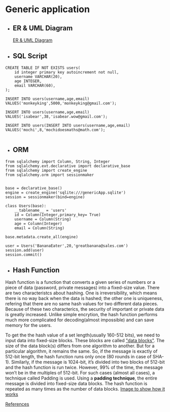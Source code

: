 # Generic application 
- ## ER & UML Diagram ##
    
    [ER & UML Diagram](https://lucid.app/lucidchart/invitations/accept/adc2508a-af71-41a7-95dc-f0eb7121d8a1) 

- ## SQL Script ##
```.mySQL
CREATE TABLE IF NOT EXISTS users(
    id integer primary key autoincrement not null,
    username VARCHAR(20),
    age INTEGER,
    email VARCHAR(60),
);

INSERT INTO users(username,age,email)
VALUES('monkeyking',5000,'monkeyking@gmail.com');

INSERT INTO users(username,age,email)
VALUES('isabear',38,'isabear.wow@gmail.com');

INSERT INTO users(INSERT INTO users(username,age,email)
VALUES('mochi',8,'mochidoesmaths@math.com');


```

- ## ORM ##
```.mySQL
from sqlalchemy import Column, String, Integer
from sqlalchemy.ext.declarative import declarative_base
from sqlalchemy import create_engine
from sqlalchemy.orm import sessionmaker


base = declarative_base()
engine = create_engine('sqlite:///genericApp.sqlite')
session = sessionmaker(bind=engine)

class Users(base):
    __tablename__ = 'users'
    id = Column(Integer,primary_key= True)
    username = Column(String)
    age = Column(Integer)
    email = Column(String) 

base.metadata.create_all(engine)

user = Users('BananaEater',20,'greatbanana@sales.com')
session.add(user)
session.commit()
```

- ## Hash Function ##

Hash function is a function that converts a given series of numbers or a piece of data (password, private messages) into a fixed-size value. There are two characteristcs about hashing. One is irreversibility, which means there is no way back when the data is hashed; the other one is uniqueness, refering that there are no same hash values for two different data pieces. Because of these two characterics, the security of important or private data is greatly increased. Unlike simple encrytion, the hash function performs much more complicated for decoding(almost impossible) and can save memory for the users. 

To get the the hash value of a set length(usually 160-512 bits), we need to input data into fixed-size blocks. These blocks are called ["data blocks"](https://cheapsslsecurity.com/blog/wp-content/uploads/2017/09/hashing-function-structure.png). The size of the data block(s) differs from one algorithm to another. But for a particular algorithm, it remains the same. So, if the message is exactly of 512-bit length, the hash function runs only once (80 rounds in case of SHA-1). Similarly, if the message is 1024-bit, it’s divided into two blocks of 512-bit and the hash function is run twice. However, 99% of the time, the message won’t be in the multiples of 512-bit. For such cases (almost all cases), a technique called Padding is used. Using a **padding technique**, the entire message is divided into fixed-size data blocks. The hash function is repeated as many times as the number of data blocks. [Image to show how it works](https://cheapsslsecurity.com/blog/wp-content/uploads/2017/09/the-avalanche-effect-in-hashing.png)  

[References](https://cheapsslsecurity.com/blog/decoded-examples-of-how-hashing-algorithms-work/)
